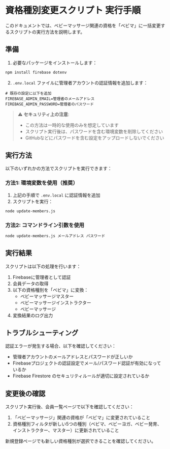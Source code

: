 # 資格種別変更スクリプト 実行手順

このドキュメントでは、ベビーマッサージ関連の資格を「ベビマ」に一括変更するスクリプトの実行方法を説明します。

## 準備

1. 必要なパッケージをインストールします：

```bash
npm install firebase dotenv
```

2. `.env.local` ファイルに管理者アカウントの認証情報を追加します：

```
# 既存の設定に以下を追加
FIREBASE_ADMIN_EMAIL=管理者のメールアドレス
FIREBASE_ADMIN_PASSWORD=管理者のパスワード
```

> ⚠️ **セキュリティ上の注意**: 
> - この方法は一時的な使用のみを想定しています
> - スクリプト実行後は、パスワードを含む環境変数を削除してください
> - GitHubなどにパスワードを含む設定をアップロードしないでください

## 実行方法

以下のいずれかの方法でスクリプトを実行できます：

### 方法1: 環境変数を使用（推奨）

1. 上記の手順で `.env.local` に認証情報を追加
2. スクリプトを実行：

```bash
node update-members.js
```

### 方法2: コマンドライン引数を使用

```bash
node update-members.js メールアドレス パスワード
```

## 実行結果

スクリプトは以下の処理を行います：

1. Firebaseに管理者として認証
2. 会員データの取得
3. 以下の資格種別を「ベビマ」に変換：
   - ベビーマッサージマスター
   - ベビーマッサージインストラクター
   - ベビーマッサージ
4. 変換結果のログ出力

## トラブルシューティング

認証エラーが発生する場合、以下を確認してください：

- 管理者アカウントのメールアドレスとパスワードが正しいか
- Firebaseプロジェクトの認証設定でメール/パスワード認証が有効になっているか
- Firebase Firestore のセキュリティルールが適切に設定されているか

## 変更後の確認

スクリプト実行後、会員一覧ページで以下を確認してください：

1. 「ベビーマッサージ」関連の資格が「ベビマ」に変更されていること
2. 資格種別フィルタが新しい5つの種別（ベビマ、ベビーヨガ、ベビー発育、インストラクター、マスター）に更新されていること

新規登録ページでも新しい資格種別が選択できることを確認してください。 